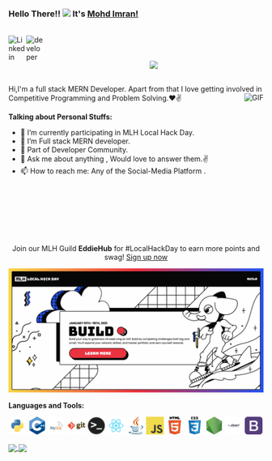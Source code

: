 ### **Hello There!!** <img src="https://media.giphy.com/media/hvRJCLFzcasrR4ia7z/giphy.gif" width="30px"> It's [Mohd Imran!](https://www.linkedin.com/in/mohd-i-448428190)
<br/>


<a href="https://www.linkedin.com/in/mohd-i-448428190/">
  <img align="left" alt="Linkedin" width="35px" src="https://cdn.jsdelivr.net/npm/simple-icons@v3/icons/linkedin.svg" />
</a>
<a href="https://www.instagram.com/_mohdimran_500/">
<img align="left" alt="developer" width="35px" src="https://cdn.jsdelivr.net/npm/simple-icons@v3/icons/instagram.svg" />
</a>
<br />
<br/>
<p align="center">
<img height="300" align="center" src="https://octodex.github.com/images/privateinvestocat.jpg" />
</p>
<br/>
Hi,I'm a full stack MERN Developer. Apart from that I love getting involved in Competitive Programming and Problem Solving.❤✌

<img align="right" alt="GIF" src="https://media.giphy.com/media/USV0ym3bVWQJJmNu3N/giphy.gif" />

**Talking about Personal Stuffs:**
- 🔭 I’m currently participating in MLH Local Hack Day.
- 🌱 I’m Full stack MERN developer.
- 👯 Part of Developer Community.
- 💬 Ask me about anything , Would love to answer them.✌
- 📫 How to reach me: Any of the Social-Media Platform .

<br/>
<br/>
<br/>
<br/>
<br/>
<br/>
<p align="center">
  Join our MLH Guild <b>EddieHub</b> for #LocalHackDay to earn more points and swag! <a href="https://localhackday.mlh.io/build">Sign up now</a>
</p>

![MLH: Build](https://github.com/yalematta/yalematta/blob/master/github_profile_mlh.png)

**Languages and Tools:**


<code><img height="35" src="https://raw.githubusercontent.com/github/explore/80688e429a7d4ef2fca1e82350fe8e3517d3494d/topics/python/python.png"></code>
<code><img height="35" src="https://raw.githubusercontent.com/github/explore/80688e429a7d4ef2fca1e82350fe8e3517d3494d/topics/cpp/cpp.png"></code>
<code><img height="35" src="https://raw.githubusercontent.com/github/explore/80688e429a7d4ef2fca1e82350fe8e3517d3494d/topics/mysql/mysql.png"></code>
<code><img height="35" src="https://raw.githubusercontent.com/github/explore/80688e429a7d4ef2fca1e82350fe8e3517d3494d/topics/git/git.png"></code>
<code><img height="35" src="https://raw.githubusercontent.com/github/explore/80688e429a7d4ef2fca1e82350fe8e3517d3494d/topics/terminal/terminal.png"></code>
<code><img height="35" src="https://raw.githubusercontent.com/github/explore/80688e429a7d4ef2fca1e82350fe8e3517d3494d/topics/react/react.png"></code>
<code><img height="35" src="https://raw.githubusercontent.com/github/explore/80688e429a7d4ef2fca1e82350fe8e3517d3494d/topics/java/java.png"></code>
<code><img height="35" src="https://raw.githubusercontent.com/github/explore/80688e429a7d4ef2fca1e82350fe8e3517d3494d/topics/javascript/javascript.png"></code>
<code><img height="35" src="https://raw.githubusercontent.com/github/explore/80688e429a7d4ef2fca1e82350fe8e3517d3494d/topics/html/html.png"></code>
<code><img height="35" src="https://raw.githubusercontent.com/github/explore/80688e429a7d4ef2fca1e82350fe8e3517d3494d/topics/css/css.png"></code>
<code><img height="35" src="https://raw.githubusercontent.com/github/explore/80688e429a7d4ef2fca1e82350fe8e3517d3494d/topics/nodejs/nodejs.png"></code>
<code><img height="35" src="https://raw.githubusercontent.com/github/explore/80688e429a7d4ef2fca1e82350fe8e3517d3494d/topics/jquery/jquery.png"></code>
<code><img height="35" src="https://raw.githubusercontent.com/github/explore/80688e429a7d4ef2fca1e82350fe8e3517d3494d/topics/bootstrap/bootstrap.png"></code>


<a href="">
  <img align="center" src="https://github-readme-stats.vercel.app/api?username=stark255&count_private=true&include_all_commits=true&show_icons=true&title_color=007bff&text_color=e7e7e7&icon_color=007bff&bg_color=171c28" />
</a>
<a href="">
  <img align="center" src="https://github-readme-stats.vercel.app/api/top-langs/?username=stark255&layout=compact&title_color=007bff&text_color=e7e7e7&icon_color=007bff&bg_color=171c28" />
</a>

<!-- ![stark255's Github stats](https://github-readme-stats.vercel.app/api?username=sreekaransrinath&count_private=true&include_all_commits=true&show_icons=true&title_color=007bff&text_color=e7e7e7&icon_color=007bff&bg_color=171c28)

![Top Langs](https://github-readme-stats.vercel.app/api/top-langs/?username=stark255&layout=compact&title_color=007bff&text_color=e7e7e7&icon_color=007bff&bg_color=171c28) -->
